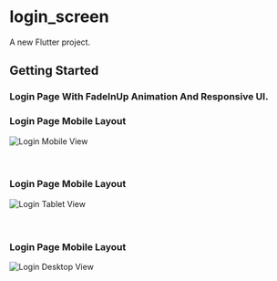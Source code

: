 # login_screen

A new Flutter project.

## Getting Started

<div>
  <h3>Login Page With FadeInUp Animation And Responsive UI.</h3>
</div>

<div>
  <h3>Login Page Mobile Layout</h3>
  <img src="https://github.com/user-attachments/assets/bf70dce3-581f-49a6-9ff9-05fefdcd0328" alt="Login Mobile View">
</div>
<br><br>

<div>
  <h3>Login Page Mobile Layout</h3>
  <img src="https://github.com/user-attachments/assets/11846eb2-8032-42f1-9539-11f13b92e2da" alt="Login Tablet View">
</div>
<br><br>
<div>
  <h3>Login Page Mobile Layout</h3>
  <img src="https://github.com/user-attachments/assets/4ba7a991-c347-4bf1-a61f-6bf02c5d494d" alt="Login Desktop View">
</div>
<br><br>

